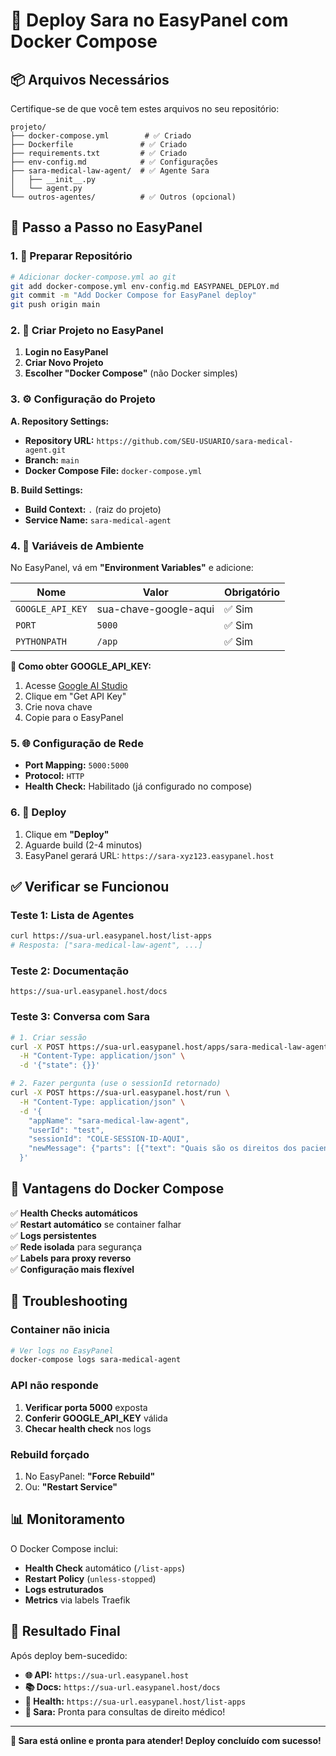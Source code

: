 # 🚀 Deploy Sara no EasyPanel com Docker Compose

## 📦 Arquivos Necessários

Certifique-se de que você tem estes arquivos no seu repositório:

```
projeto/
├── docker-compose.yml        # ✅ Criado
├── Dockerfile               # ✅ Criado  
├── requirements.txt         # ✅ Criado
├── env-config.md            # ✅ Configurações
├── sara-medical-law-agent/  # ✅ Agente Sara
│   ├── __init__.py
│   └── agent.py
└── outros-agentes/          # ✅ Outros (opcional)
```

## 🔧 Passo a Passo no EasyPanel

### 1. 📂 Preparar Repositório

```bash
# Adicionar docker-compose.yml ao git
git add docker-compose.yml env-config.md EASYPANEL_DEPLOY.md
git commit -m "Add Docker Compose for EasyPanel deploy"
git push origin main
```

### 2. 🐳 Criar Projeto no EasyPanel

1. **Login no EasyPanel**
2. **Criar Novo Projeto**
3. **Escolher "Docker Compose"** (não Docker simples)

### 3. ⚙️ Configuração do Projeto

**A. Repository Settings:**
- **Repository URL:** `https://github.com/SEU-USUARIO/sara-medical-agent.git`
- **Branch:** `main`
- **Docker Compose File:** `docker-compose.yml`

**B. Build Settings:**
- **Build Context:** `.` (raiz do projeto)
- **Service Name:** `sara-medical-agent`

### 4. 🔑 Variáveis de Ambiente

No EasyPanel, vá em **"Environment Variables"** e adicione:

| Nome | Valor | Obrigatório |
|------|-------|-------------|
| `GOOGLE_API_KEY` | sua-chave-google-aqui | ✅ Sim |
| `PORT` | `5000` | ✅ Sim |
| `PYTHONPATH` | `/app` | ✅ Sim |

**🔑 Como obter GOOGLE_API_KEY:**
1. Acesse [Google AI Studio](https://aistudio.google.com/)
2. Clique em "Get API Key"
3. Crie nova chave
4. Copie para o EasyPanel

### 5. 🌐 Configuração de Rede

- **Port Mapping:** `5000:5000`
- **Protocol:** `HTTP`
- **Health Check:** Habilitado (já configurado no compose)

### 6. 🚀 Deploy

1. Clique em **"Deploy"**
2. Aguarde build (2-4 minutos)
3. EasyPanel gerará URL: `https://sara-xyz123.easypanel.host`

## ✅ Verificar se Funcionou

### Teste 1: Lista de Agentes
```bash
curl https://sua-url.easypanel.host/list-apps
# Resposta: ["sara-medical-law-agent", ...]
```

### Teste 2: Documentação
```
https://sua-url.easypanel.host/docs
```

### Teste 3: Conversa com Sara
```bash
# 1. Criar sessão
curl -X POST https://sua-url.easypanel.host/apps/sara-medical-law-agent/users/test/sessions \
  -H "Content-Type: application/json" \
  -d '{"state": {}}'

# 2. Fazer pergunta (use o sessionId retornado)
curl -X POST https://sua-url.easypanel.host/run \
  -H "Content-Type: application/json" \
  -d '{
    "appName": "sara-medical-law-agent",
    "userId": "test",
    "sessionId": "COLE-SESSION-ID-AQUI",
    "newMessage": {"parts": [{"text": "Quais são os direitos dos pacientes?"}]}
  }'
```

## 🎯 Vantagens do Docker Compose

✅ **Health Checks automáticos**  
✅ **Restart automático** se container falhar  
✅ **Logs persistentes**  
✅ **Rede isolada** para segurança  
✅ **Labels para proxy reverso**  
✅ **Configuração mais flexível**  

## 🔧 Troubleshooting

### Container não inicia
```bash
# Ver logs no EasyPanel
docker-compose logs sara-medical-agent
```

### API não responde
1. **Verificar porta 5000** exposta
2. **Conferir GOOGLE_API_KEY** válida
3. **Checar health check** nos logs

### Rebuild forçado
1. No EasyPanel: **"Force Rebuild"**
2. Ou: **"Restart Service"**

## 📊 Monitoramento

O Docker Compose inclui:
- **Health Check** automático (`/list-apps`)
- **Restart Policy** (`unless-stopped`)
- **Logs estruturados**
- **Metrics** via labels Traefik

## 🎉 Resultado Final

Após deploy bem-sucedido:
- **🌐 API:** `https://sua-url.easypanel.host`
- **📚 Docs:** `https://sua-url.easypanel.host/docs`  
- **💚 Health:** `https://sua-url.easypanel.host/list-apps`
- **🏥 Sara:** Pronta para consultas de direito médico!

---

**🚀 Sara está online e pronta para atender! Deploy concluído com sucesso!** 